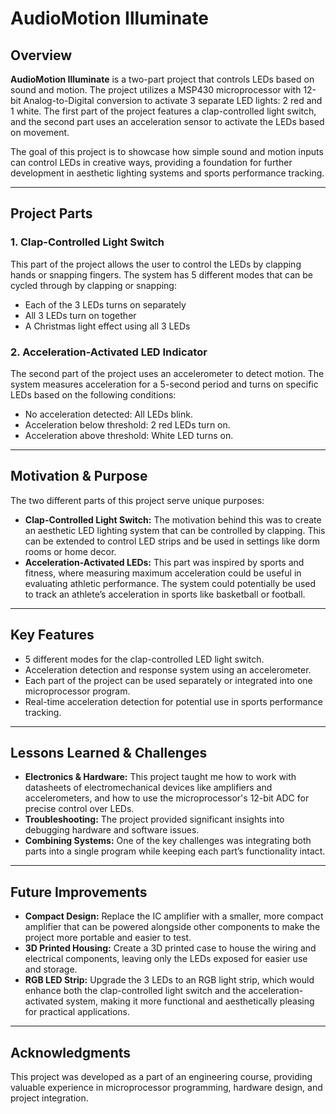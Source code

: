 # **AudioMotion Illuminate**

## **Overview**
**AudioMotion Illuminate** is a two-part project that controls LEDs based on sound and motion. The project utilizes a MSP430 microprocessor with 12-bit Analog-to-Digital conversion to activate 3 separate LED lights: 2 red and 1 white. The first part of the project features a clap-controlled light switch, and the second part uses an acceleration sensor to activate the LEDs based on movement. 

The goal of this project is to showcase how simple sound and motion inputs can control LEDs in creative ways, providing a foundation for further development in aesthetic lighting systems and sports performance tracking.

---

## **Project Parts**

### **1. Clap-Controlled Light Switch**
This part of the project allows the user to control the LEDs by clapping hands or snapping fingers. The system has 5 different modes that can be cycled through by clapping or snapping:

- Each of the 3 LEDs turns on separately
- All 3 LEDs turn on together
- A Christmas light effect using all 3 LEDs

### **2. Acceleration-Activated LED Indicator**
The second part of the project uses an accelerometer to detect motion. The system measures acceleration for a 5-second period and turns on specific LEDs based on the following conditions:
- No acceleration detected: All LEDs blink.
- Acceleration below threshold: 2 red LEDs turn on.
- Acceleration above threshold: White LED turns on.

---

## **Motivation & Purpose**

The two different parts of this project serve unique purposes:
- **Clap-Controlled Light Switch:** The motivation behind this was to create an aesthetic LED lighting system that can be controlled by clapping. This can be extended to control LED strips and be used in settings like dorm rooms or home decor.
- **Acceleration-Activated LEDs:** This part was inspired by sports and fitness, where measuring maximum acceleration could be useful in evaluating athletic performance. The system could potentially be used to track an athlete’s acceleration in sports like basketball or football.

---

## **Key Features**
- 5 different modes for the clap-controlled LED light switch.
- Acceleration detection and response system using an accelerometer.
- Each part of the project can be used separately or integrated into one microprocessor program.
- Real-time acceleration detection for potential use in sports performance tracking.

---

## **Lessons Learned & Challenges**
- **Electronics & Hardware:** This project taught me how to work with datasheets of electromechanical devices like amplifiers and accelerometers, and how to use the microprocessor's 12-bit ADC for precise control over LEDs.
- **Troubleshooting:** The project provided significant insights into debugging hardware and software issues.
- **Combining Systems:** One of the key challenges was integrating both parts into a single program while keeping each part’s functionality intact.

---

## **Future Improvements**
- **Compact Design:** Replace the IC amplifier with a smaller, more compact amplifier that can be powered alongside other components to make the project more portable and easier to test.
- **3D Printed Housing:** Create a 3D printed case to house the wiring and electrical components, leaving only the LEDs exposed for easier use and storage.
- **RGB LED Strip:** Upgrade the 3 LEDs to an RGB light strip, which would enhance both the clap-controlled light switch and the acceleration-activated system, making it more functional and aesthetically pleasing for practical applications.

---

## **Acknowledgments**
This project was developed as a part of an engineering course, providing valuable experience in microprocessor programming, hardware design, and project integration.
